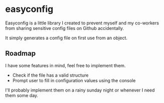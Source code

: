 # easyconfig

Easyconfig is a little library I created to prevent myself and my co-workers
from sharing sensitive config files on Github accidentally.

It simply generates a config file on first use from an object.

## Roadmap

I have some features in mind, feel free to implement them.

* Check if the file has a valid structure
* Prompt user to fill in configuration values using the console

I'll probably implement them on a rainy sunday night or whenever I need them some day.

